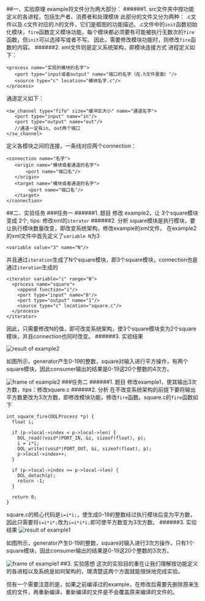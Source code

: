 ##一、实验原理
example将文件分为两大部分：
######1.  src文件夹中按功能定义的各进程，包括生产者、消费者和处理模块
此部分的文件又分为两种：
.c文件以及.c文件对应的.h的文件，它们是框图的功能描述。.c文件中的`init`函数初始化模块，`fire`函数定义模块功能，每个模块都必须要有可能被执行无数次的`fire`函数，但`init`可以选择写或者不写。
因此，需要修改模块功能时，则修改`fire`函数的内容。
######2. xml文件则是定义系统架构，即模块连接方式
进程定义如下：

    <process name="实现的模块的名字">
       <port type="input或者output" name="端口的名字（在.h文件里面）"/>
       <source type="c" location="模块名字.c"/>
    </process>
通道定义如下：

    <sw_channel type="fifo" size="缓冲区大小" name="通道名字">
       <port type="input" name="in"/>
       <port type="output" name="out"/>
       //通道一定有in, out两个端口
    </sw_channel>
定义各模块之间的连接，一条线对应两个connection：

    <connection name="名字">
       <origin name="模块或者通道的名字">
           <port name="端口名"/>
       </origin>
       <target name="模块或者通道的名字">
            <port name="端口名"/>
       </target>
    </connection>
##二、实验任务
###任务一
######1.  题目
修改 example2，让 3个square模块变成 2个, tips: 修改xml的`iterator`
######2. 分析
square模块是执行模块，要让执行模块数量改变，即改变系统架构，修改example的xml文件。
在example2的xml文件中首先定义了`variable N`为3

    <variable value="3" name="N"/>
并且通过`iteration`生成了N个square模块，即3个square模块，connection也是通过`iteration`生成的
    
    <iterator variable="i" range="N">
      <process name="square">
        <append function="i"/>
        <port type="input" name="0"/>
        <port type="output" name="1"/>
        <source type="c" location="square.c"/>
      </process>
    </iterator>

    
因此，只需要修改N的值，即可改变系统架构，使3个square模块变为2个square模块，并且connection也同时改变。
######3. 实验结果

![result of example2](http://upload-images.jianshu.io/upload_images/3176291-1c18db9d1bb2ae7d.png?imageMogr2/auto-orient/strip%7CimageView2/2/w/1240)

如图所示，generator产生0-19的整数，square对输入进行平方操作，有两个square模块，因此consumer输出的结果是0-19这20个整数的4次方。

![frame of example2](http://upload-images.jianshu.io/upload_images/3176291-09186b8649bd69bb.png?imageMogr2/auto-orient/strip%7CimageView2/2/w/1240)
###任务二
######1.  题目
修改example1，使其输出3次方数，tips：修改square.c
######2. 分析
在不改变系统架构的前提下要将输出平方数更改为3次方数，即修改模块功能，修改`fire`函数。square.c的`fire`函数如下

    int square_fire(DOLProcess *p) {
      float i;

      if (p->local->index < p->local->len) {
        DOL_read((void*)PORT_IN, &i, sizeof(float), p);
        i = i*i;
        DOL_write((void*)PORT_OUT, &i, sizeof(float), p);
        p->local->index++;
      }

      if (p->local->index >= p->local->len) {
        DOL_detach(p);
        return -1;
      }

      return 0;
    }
square.c的核心代码是`i=i*i;`，使生成0-19的整数经过执行模块后变为平方数，因此只需要将`i=i*i*;`改为`i=i*i*i;`即可使平方数变为3次方数。
######3. 实验结果
![result of example1](http://upload-images.jianshu.io/upload_images/3176291-d5f04d59cd2e5d6d.png?imageMogr2/auto-orient/strip%7CimageView2/2/w/1240)

如图所示，generator产生0-19的整数，square对输入进行3次方操作，只有1个square模块，因此consumer输出的结果是0-19这20个整数的3次方。

![frame of example1](http://upload-images.jianshu.io/upload_images/3176291-2134f9328934da62.png?imageMogr2/auto-orient/strip%7CimageView2/2/w/1240)
##3. 实验感想
这次的实验目的重在让我们理解按功能定义的各进程以及系统是如何架构的，理清楚这两个方面就能很快地完成实验。

但有一个需要注意的是，如果之前编译过的example，在修改后需要先删除原来生成的文件，再重新编译，重新编译的文件是不会覆盖原来编译的文件的。